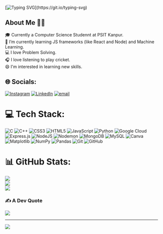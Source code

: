 
[![Typing SVG](https://readme-typing-svg.demolab.com/?lines=Hey+There!+What's+Up?🙋‍♂️;I+am+Aryan+....;)](https://git.io/typing-svg)

## About Me 🙋‍♂️
🎓 Currently a Computer Science Studennt at PSIT Kanpur.  
🌱 I’m currently learning JS frameworks (like React and Node) and Machine Learning.  
💻 I love Problem Solving.  
🎧 I love listening to play cricket.  
😄 I'm interested in learning new skills.  


## 🌐 Socials:
[![Instagram](https://img.shields.io/badge/Instagram-%23E4405F.svg?logo=Instagram&logoColor=white)](https://instagram.com/_aryansingh_2) [![LinkedIn](https://img.shields.io/badge/LinkedIn-%230077B5.svg?logo=linkedin&logoColor=white)](https://linkedin.com/in/aryansingh018) [![email](https://img.shields.io/badge/Email-D14836?logo=gmail&logoColor=white)](mailto:aryansngh193@gmail.com) 

# 💻 Tech Stack:
![C](https://img.shields.io/badge/c-%2300599C.svg?style=for-the-badge&logo=c&logoColor=white) ![C++](https://img.shields.io/badge/c++-%2300599C.svg?style=for-the-badge&logo=c%2B%2B&logoColor=white) ![CSS3](https://img.shields.io/badge/css3-%231572B6.svg?style=for-the-badge&logo=css3&logoColor=white) ![HTML5](https://img.shields.io/badge/html5-%23E34F26.svg?style=for-the-badge&logo=html5&logoColor=white) ![JavaScript](https://img.shields.io/badge/javascript-%23323330.svg?style=for-the-badge&logo=javascript&logoColor=%23F7DF1E) ![Python](https://img.shields.io/badge/python-3670A0?style=for-the-badge&logo=python&logoColor=ffdd54) ![Google Cloud](https://img.shields.io/badge/GoogleCloud-%234285F4.svg?style=for-the-badge&logo=google-cloud&logoColor=white) ![Express.js](https://img.shields.io/badge/express.js-%23404d59.svg?style=for-the-badge&logo=express&logoColor=%2361DAFB) ![NodeJS](https://img.shields.io/badge/node.js-6DA55F?style=for-the-badge&logo=node.js&logoColor=white) ![Nodemon](https://img.shields.io/badge/NODEMON-%23323330.svg?style=for-the-badge&logo=nodemon&logoColor=%BBDEAD) ![MongoDB](https://img.shields.io/badge/MongoDB-%234ea94b.svg?style=for-the-badge&logo=mongodb&logoColor=white) ![MySQL](https://img.shields.io/badge/mysql-4479A1.svg?style=for-the-badge&logo=mysql&logoColor=white) ![Canva](https://img.shields.io/badge/Canva-%2300C4CC.svg?style=for-the-badge&logo=Canva&logoColor=white) ![Matplotlib](https://img.shields.io/badge/Matplotlib-%23ffffff.svg?style=for-the-badge&logo=Matplotlib&logoColor=black) ![NumPy](https://img.shields.io/badge/numpy-%23013243.svg?style=for-the-badge&logo=numpy&logoColor=white) ![Pandas](https://img.shields.io/badge/pandas-%23150458.svg?style=for-the-badge&logo=pandas&logoColor=white) ![Git](https://img.shields.io/badge/git-%23F05033.svg?style=for-the-badge&logo=git&logoColor=white) ![GitHub](https://img.shields.io/badge/github-%23121011.svg?style=for-the-badge&logo=github&logoColor=white)
# 📊 GitHub Stats:
![](https://github-readme-stats.vercel.app/api?username=aryan7635&theme=dark&hide_border=false&include_all_commits=true&count_private=false)<br/>
![](https://nirzak-streak-stats.vercel.app/?user=aryan7635&theme=dark&hide_border=false)<br/>
![](https://github-readme-stats.vercel.app/api/top-langs/?username=aryan7635&theme=dark&hide_border=false&include_all_commits=true&count_private=false&layout=compact)

### ✍️ A Dev Quote
![](https://quotes-github-readme.vercel.app/api?type=horizontal&theme=tokyonight)

---
[![](https://visitcount.itsvg.in/api?id=aryan7635&icon=0&color=0)](https://visitcount.itsvg.in)

<!-- Proudly created with GPRM ( https://gprm.itsvg.in ) -->
